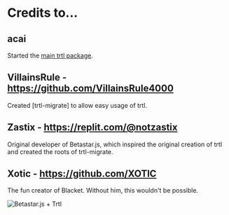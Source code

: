 # Credits to...
## acai
Started the [main trtl package](https://trtl.acaiberii.win).

## VillainsRule - https://github.com/VillainsRule4000
Created [trtl-migrate] to allow easy usage of trtl.

## Zastix - https://replit.com/@notzastix
Original developer of Betastar.js, which inspired the original creation of trtl and created the roots of trtl-migrate.

## Xotic - https://github.com/XOTlC
The fun creator of Blacket. Without him, this wouldn't be possible.

![Betastar.js + Trtl](https://raw.githubusercontent.com/intertransfer/trtl/main/assets/img/hi.png)